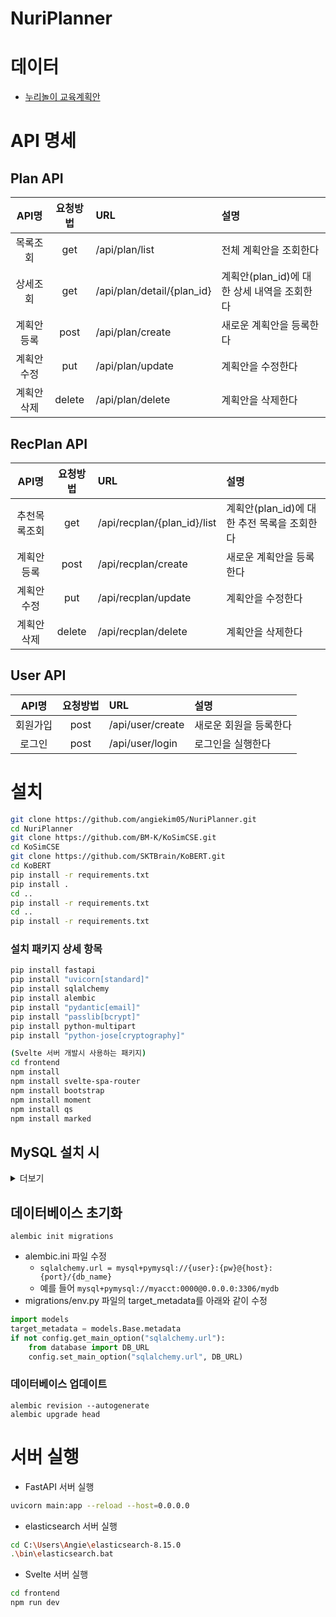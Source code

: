 # NuriPlanner


# 데이터
- [누리놀이 교육계획안](https://www.nurinori.com/index.do)


# API 명세
## Plan API
|API명|요청방법|URL|설명|
|:---:|:---:|:---|:---|
|목록조회|get|/api/plan/list|전체 계획안을 조회한다|
|상세조회|get|/api/plan/detail/{plan_id}|계획안(plan_id)에 대한 상세 내역을 조회한다|
|계획안등록|post|/api/plan/create|새로운 계획안을 등록한다|
|계획안수정|put|/api/plan/update|계획안을 수정한다|
|계획안삭제|delete|/api/plan/delete|계획안을 삭제한다|
## RecPlan API
|API명|요청방법|URL|설명|
|:---:|:---:|:---|:---|
|추천목록조회|get|/api/recplan/{plan_id}/list|계획안(plan_id)에 대한 추전 목록을 조회한다|
|계획안등록|post|/api/recplan/create|새로운 계획안을 등록한다|
|계획안수정|put|/api/recplan/update|계획안을 수정한다|
|계획안삭제|delete|/api/recplan/delete|계획안을 삭제한다|
## User API
|API명|요청방법|URL|설명|
|:---:|:---:|:---|:---|
|회원가입|post|/api/user/create|새로운 회원을 등록한다|
|로그인|post|/api/user/login|로그인을 실행한다|

# 설치
``` bash
git clone https://github.com/angiekim05/NuriPlanner.git
cd NuriPlanner
git clone https://github.com/BM-K/KoSimCSE.git
cd KoSimCSE
git clone https://github.com/SKTBrain/KoBERT.git
cd KoBERT
pip install -r requirements.txt
pip install .
cd ..
pip install -r requirements.txt
cd ..
pip install -r requirements.txt
```

### 설치 패키지 상세 항목
```bash
pip install fastapi
pip install "uvicorn[standard]"
pip install sqlalchemy
pip install alembic
pip install "pydantic[email]"
pip install "passlib[bcrypt]"
pip install python-multipart
pip install "python-jose[cryptography]"

(Svelte 서버 개발시 사용하는 패키지)
cd frontend
npm install
npm install svelte-spa-router
npm install bootstrap
npm install moment
npm install qs
npm install marked
```

## MySQL 설치 시
<details>
<summary>더보기</summary>

### 설치 여부 확인
``` bash
mysql --version
```
### 설치가 되어 있지 않다면 MySQL 서버 설치
``` bash
sudo apt update
sudo apt install mysql-server
```
### 설치한 MySQL 서버 시작 및 상태 확인
``` bash
sudo systemctl start mysql
sudo systemctl status mysql
```
- Ubuntu 16.04 이하 버전   
``` bash
sudo service mysql start
sudo service mysql status
```
### root 계정 설정
``` bash
mysql -u root -p
```
- 초기에는 ```Enter password:```에 비밀번호를 입력하여 설정 가능
### 데이터베이스 생성
``` mysql
CREATE DATABASE db_name;
```
### 사용자 계정 생성 및 권한 부여
``` mysql
# 계정 생성 id: myacct, pw: 0000
CREATE USER 'myacct'@'%' IDENTIFIED WITH mysql_native_password BY '0000';

# 권한 부여
GRANT ALL PRIVILEGES ON mydb.* TO 'myacct'@'%';

# 적용
FLUSH PRIVILEGES;
EXIT;
```
### mysqld.conf 파일 설정
- bind-address 주석처리
```
cd /etc/mysql/mysql.conf.d
vim mysqld.cnf
# Instead of skip-networking the default is now to listen only on
# localhost which is more compatible and is not less secure.
# bind-address           = 127.0.0.1
```
</details>

## 데이터베이스 초기화
```
alembic init migrations
```
- alembic.ini 파일 수정
    - ```sqlalchemy.url = mysql+pymysql://{user}:{pw}@{host}:{port}/{db_name}```
    - 예를 들어 ```mysql+pymysql://myacct:0000@0.0.0.0:3306/mydb```
- migrations/env.py 파일의 target_metadata를 아래와 같이 수정
```python
import models
target_metadata = models.Base.metadata
if not config.get_main_option("sqlalchemy.url"):
    from database import DB_URL
    config.set_main_option("sqlalchemy.url", DB_URL)
```
### 데이터베이스 업데이트
```
alembic revision --autogenerate
alembic upgrade head
```


# 서버 실행
* FastAPI 서버 실행   
```bash
uvicorn main:app --reload --host=0.0.0.0
```

* elasticsearch 서버 실행   
```bash
cd C:\Users\Angie\elasticsearch-8.15.0   
.\bin\elasticsearch.bat
```

* Svelte 서버 실행  
```bash 
cd frontend   
npm run dev
```
